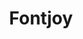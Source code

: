---
codehost: https://github.com/https://github.com/Jack000/fontjoy
logohandle: fontjoy
sort: fontjoy
title: Fontjoy
website: https://fontjoy.com/
---